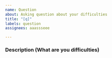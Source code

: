 ```yaml
---
name: Question
about: Asking question about your difficulties
title: "[q]"
labels: question
assignees: aaassseee

---
```


### Description (What are you difficulties)
